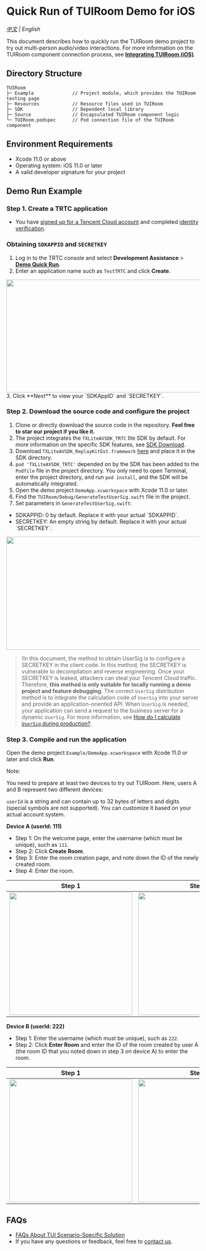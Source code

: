 # Quick Run of TUIRoom Demo for iOS
_[中文](README.md) | English_

This document describes how to quickly run the TUIRoom demo project to try out multi-person audio/video interactions. For more information on the TUIRoom component connection process, see **[Integrating TUIRoom (iOS)](https://cloud.tencent.com/document/product/647/45681)**.


## Directory Structure

```
TUIRoom
├─ Example              // Project module, which provides the TUIRoom testing page
├─ Resources            // Resource files used in TUIRoom
├─ SDK                  // Dependent local library
├─ Source               // Encapsulated TUIRoom component logic
└─ TUIRoom.podspec      // Pod connection file of the TUIRoom component

```

## Environment Requirements
- Xcode 11.0 or above
- Operating system: iOS 11.0 or later
- A valid developer signature for your project
  
## Demo Run Example

### Step 1. Create a TRTC application
- You have [signed up for a Tencent Cloud account](https://intl.cloud.tencent.com/document/product/378/17985) and completed [identity verification](https://intl.cloud.tencent.com/document/product/378/3629).
  
### Obtaining `SDKAPPID` and `SECRETKEY`
1. Log in to the TRTC console and select **Development Assistance** > **[Demo Quick Run](https://console.cloud.tencent.com/trtc/quickstart)**.
2. Enter an application name such as `TestTRTC` and click **Create**.
<img src="https://main.qcloudimg.com/raw/169391f6711857dca6ed8cfce7b391bd.png" width="650" height="295"/>
3. Click **Next** to view your `SDKAppID` and `SECRETKEY`.

### Step 2. Download the source code and configure the project

1. Clone or directly download the source code in the repository. **Feel free to star our project if you like it.**
2. The project integrates the `TXLiteAVSDK_TRTC` lite SDK by default. For more information on the specific SDK features, see [SDK Download](https://cloud.tencent.com/document/product/647/32689).
3. Download `TXLiteAVSDK_ReplayKitExt.framework` [here](https://cloud.tencent.com/document/product/647/32689) and place it in the SDK directory.
4. `pod 'TXLiteAVSDK_TRTC'` depended on by the SDK has been added to the `Podfile` file in the project directory. You only need to open Terminal, enter the project directory, and run `pod install`, and the SDK will be automatically integrated.
5. Open the demo project `DemoApp.xcworkspace` with Xcode 11.0 or later.
6. Find the `TUIRoom/Debug/GenerateTestUserSig.swift` file in the project.
7. Set parameters in `GenerateTestUserSig.swift`:

<ul>
<li>SDKAPPID: 0 by default. Replace it with your actual `SDKAPPID`.</li>
<li>SECRETKEY: An empty string by default. Replace it with your actual `SECRETKEY`.</li>
</ul>
<img src="https://liteav.sdk.qcloud.com/doc/res/trtc/picture/zh-cn/sdkappid_secretkey_ios.png" width="650" height="295"/>

>!In this document, the method to obtain UserSig is to configure a SECRETKEY in the client code. In this method, the SECRETKEY is vulnerable to decompilation and reverse engineering. Once your SECRETKEY is leaked, attackers can steal your Tencent Cloud traffic. Therefore, **this method is only suitable for locally running a demo project and feature debugging**.
>The correct `UserSig` distribution method is to integrate the calculation code of `UserSig` into your server and provide an application-oriented API. When `UserSig` is needed, your application can send a request to the business server for a dynamic `UserSig`. For more information, see [How do I calculate `UserSig` during production?](https://intl.cloud.tencent.com/document/product/647/35166).

### Step 3. Compile and run the application

Open the demo project `Example/DemoApp.xcworkspace` with Xcode 11.0 or later and click **Run**.

Note:

You need to prepare at least two devices to try out TUIRoom. Here, users A and B represent two different devices:

`userId` is a string and can contain up to 32 bytes of letters and digits (special symbols are not supported). You can customize it based on your actual account system.

**Device A (userId: 111)**

- Step 1: On the welcome page, enter the username (which must be unique), such as `111`.
- Step 2: Click **Create Room**.
- Step 3: Enter the room creation page, and note down the ID of the newly created room.
- Step 4: Enter the room.

| Step 1 | Step 2 | Step 3 | Step 4 |
|---------|---------|---------|---------|
| <img src="https://liteav.sdk.qcloud.com/doc/res/trtc/picture/zh-cn/user_a.png" width="320"/> | <img src="https://qcloudimg.tencent-cloud.cn/raw/85ab7ea0a66aba5b9ddf23594bf04ea0.png" width="320"/> | <img src="https://qcloudimg.tencent-cloud.cn/raw/b36383baff761bdaf26da5f191902800.png" width="320"/> | <img src="https://qcloudimg.tencent-cloud.cn/raw/5f8b51e76d044c03af9e579a66fcaa1a.png" width="320"/> |

**Device B (userId: 222)**

- Step 1: Enter the username (which must be unique), such as `222`.
- Step 2: Click **Enter Room** and enter the ID of the room created by user A (the room ID that you noted down in step 3 on device A) to enter the room.

| Step 1 | Step 2 |
|---------|---------|
|<img src="https://qcloudimg.tencent-cloud.cn/raw/0349a16cf0f442016d1262d602327a67.png" width="320"/>|<img src="https://qcloudimg.tencent-cloud.cn/raw/a5f86a91670b56ed39bb40d6d4ea0d24.png" width="320"/>|
## FAQs

- [FAQs About TUI Scenario-Specific Solution](https://cloud.tencent.com/developer/article/1952880)
- If you have any questions or feedback, feel free to [contact us](https://intl.cloud.tencent.com/contact-us).
